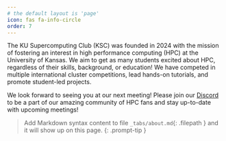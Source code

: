 ```yaml
---
# the default layout is 'page'
icon: fas fa-info-circle
order: 7
---
```

The KU Supercomputing Club (KSC) was founded in 2024 with the mission of fostering an interest in high performance computing (HPC) at the University of Kansas. We aim to get as many students excited about HPC, regardless of their skills, background, or education! We have competed in multiple international cluster competitions, lead hands-on tutorials, and promote student-led projects.

We look forward to seeing you at our next meeting! Please join our [Discord](https://discord.gg/B44KXmTa) to be a part of our amazing community of HPC fans and stay up-to-date with upcoming meetings!

> Add Markdown syntax content to file `_tabs/about.md`{: .filepath } and it will show up on this page.
{: .prompt-tip }

